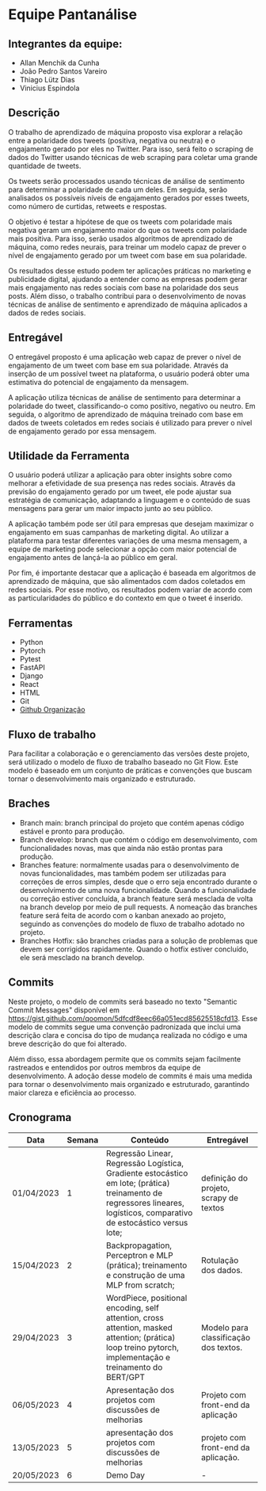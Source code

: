 # Equipe Pantanálise

## Integrantes da equipe:

- Allan Menchik da Cunha
- João Pedro Santos Vareiro
- Thiago Lütz Dias
- Vinicius Espindola

## Descrição

O trabalho de aprendizado de máquina proposto visa explorar a relação entre a polaridade dos tweets (positiva, negativa ou neutra) e o engajamento gerado por eles no Twitter. Para isso, será feito o scraping de dados do Twitter usando técnicas de web scraping para coletar uma grande quantidade de tweets.

Os tweets serão processados usando técnicas de análise de sentimento para determinar a polaridade de cada um deles. Em seguida, serão analisados os possíveis níveis de engajamento gerados por esses tweets, como número de curtidas, retweets e respostas.

O objetivo é testar a hipótese de que os tweets com polaridade mais negativa geram um engajamento maior do que os tweets com polaridade mais positiva. Para isso, serão usados algoritmos de aprendizado de máquina, como redes neurais, para treinar um modelo capaz de prever o nível de engajamento gerado por um tweet com base em sua polaridade.

Os resultados desse estudo podem ter aplicações práticas no marketing e publicidade digital, ajudando a entender como as empresas podem gerar mais engajamento nas redes sociais com base na polaridade dos seus posts. Além disso, o trabalho contribui para o desenvolvimento de novas técnicas de análise de sentimento e aprendizado de máquina aplicados a dados de redes sociais.

## Entregável

O entregável proposto é uma aplicação web capaz de prever o nível de engajamento de um tweet com base em sua polaridade. Através da inserção de um possível tweet na plataforma, o usuário poderá obter uma estimativa do potencial de engajamento da mensagem.

A aplicação utiliza técnicas de análise de sentimento para determinar a polaridade do tweet, classificando-o como positivo, negativo ou neutro. Em seguida, o algoritmo de aprendizado de máquina treinado com base em dados de tweets coletados em redes sociais é utilizado para prever o nível de engajamento gerado por essa mensagem.

## Utilidade da Ferramenta

O usuário poderá utilizar a aplicação para obter insights sobre como melhorar a efetividade de sua presença nas redes sociais. Através da previsão do engajamento gerado por um tweet, ele pode ajustar sua estratégia de comunicação, adaptando a linguagem e o conteúdo de suas mensagens para gerar um maior impacto junto ao seu público.

A aplicação também pode ser útil para empresas que desejam maximizar o engajamento em suas campanhas de marketing digital. Ao utilizar a plataforma para testar diferentes variações de uma mesma mensagem, a equipe de marketing pode selecionar a opção com maior potencial de engajamento antes de lançá-la ao público em geral.

Por fim, é importante destacar que a aplicação é baseada em algoritmos de aprendizado de máquina, que são alimentados com dados coletados em redes sociais. Por esse motivo, os resultados podem variar de acordo com as particularidades do público e do contexto em que o tweet é inserido.

## Ferramentas

- Python
- Pytorch
- Pytest
- FastAPI
- Django
- React
- HTML
- Git
- [Github Organização](https://github.com/pantanalise)

## Fluxo de trabalho

Para facilitar a colaboração e o gerenciamento das versões deste projeto, será utilizado o modelo de fluxo de trabalho baseado no Git Flow. Este modelo é baseado em um conjunto de práticas e convenções que buscam tornar o desenvolvimento mais organizado e estruturado.

## Braches

- Branch main: branch principal do projeto que contém apenas código estável e pronto para produção.
- Branch develop: branch que contém o código em desenvolvimento, com funcionalidades novas, mas que ainda não estão prontas para produção.
- Branches feature: normalmente usadas para o desenvolvimento de novas funcionalidades, mas também podem ser utilizadas para correções de erros simples, desde que o erro seja encontrado durante o desenvolvimento de uma nova funcionalidade. Quando a funcionalidade ou correção estiver concluída, a branch feature será mesclada de volta na branch develop por meio de pull requests. A nomeação das branches feature será feita de acordo com o kanban anexado ao projeto, seguindo as convenções do modelo de fluxo de trabalho adotado no projeto.
- Branches Hotfix: são branches criadas para a solução de problemas que devem ser corrigidos rapidamente. Quando o hotfix estiver concluído, ele será mesclado na branch develop.

## Commits

Neste projeto, o modelo de commits será baseado no texto "Semantic Commit Messages" disponível em <https://gist.github.com/qoomon/5dfcdf8eec66a051ecd85625518cfd13>. Esse modelo de commits segue uma convenção padronizada que inclui uma descrição clara e concisa do tipo de mudança realizada no código e uma breve descrição do que foi alterado.

Além disso, essa abordagem permite que os commits sejam facilmente rastreados e entendidos por outros membros da equipe de desenvolvimento. A adoção desse modelo de commits é mais uma medida para tornar o desenvolvimento mais organizado e estruturado, garantindo maior clareza e eficiência ao processo.

## Cronograma

|Data|Semana|Conteúdo|Entregável|
| - | - | - | - |
|01/04/2023|1|Regressão Linear, Regressão Logística, Gradiente estocástico em lote; (prática) treinamento de regressores lineares, logísticos, comparativo de estocástico versus lote;|definição do projeto, scrapy de textos|
|15/04/2023|2|Backpropagation, Perceptron e MLP (prática); treinamento e construção de uma MLP from scratch;|Rotulação dos dados.|
|29/04/2023|3|WordPiece, positional encoding, self attention, cross attention, masked attention; (prática) loop treino pytorch, implementação e treinamento do BERT/GPT|Modelo para classificação dos textos.|
|06/05/2023|4|Apresentação dos projetos com discussões de melhorias|Projeto com front-end da aplicação|
|13/05/2023|5|apresentação dos projetos com discussões de melhorias|projeto com front-end da aplicação.|
|20/05/2023|6|Demo Day|-|

